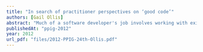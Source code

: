 ```yaml
---
title: "In search of practitioner perspectives on ‘good code’"
authors: [Gail Ollis]
abstract: "Much of a software developer's job involves working with existing code. The comprehensibility of code therefore has a significant and ongoing effect which can continue long after it was written. Personal experience has shown that some programmers' code is frustrating and time consuming to work with, while others write code that is crystal clear. This paper sets out the basis for a definition of 'good programmer' which emphasises the powerful but invisible productivity consequences for others, rather than the more readily measurable performance of the individual. The conjectured role of personality in shaping such characteristics is also discussed."
publishedAt: "ppig-2012"
year: 2012
url_pdf: "files/2012-PPIG-24th-Ollis.pdf"
---
```

